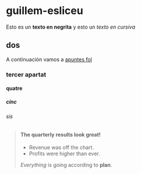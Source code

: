 # guillem-esliceu
Esto es un **texto en negrita** y esto un *texto en cursiva*
## dos
A continuación vamos a [apuntes fol](fol/apuntes.md)
### tercer apartat
#### quatre
##### cinc
###### sis

> #### The quarterly results look great!
>
> - Revenue was off the chart.
> - Profits were higher than ever.
>
>  *Everything* is going according to **plan**.
